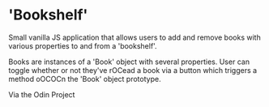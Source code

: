 # 'Bookshelf'

Small vanilla JS application that allows users to add and remove books with various properties to and from a 'bookshelf'. 

Books are instances of a 'Book' object with several properties. User can toggle whether or not they've rOCead a book via a button which triggers a method oOCOCn the 'Book' object prototype.

Via the Odin Project
